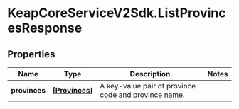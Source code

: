 # KeapCoreServiceV2Sdk.ListProvincesResponse

## Properties

Name | Type | Description | Notes
------------ | ------------- | ------------- | -------------
**provinces** | [**[Provinces]**](Provinces.md) | A key-value pair of province code and province name. | 


